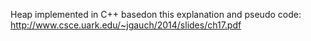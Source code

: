 Heap implemented in C++ basedon this explanation and pseudo code:
http://www.csce.uark.edu/~jgauch/2014/slides/ch17.pdf
